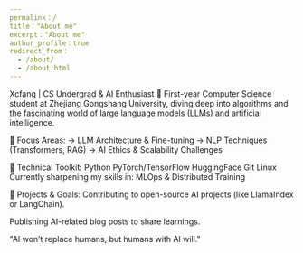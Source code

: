 ```yaml
---
permalink：/
title："About me"
excerpt："About me"
author_profile：true
redirect_from：
  - /about/
  - /about.html
---
```


Xcfang | CS Undergrad & AI Enthusiast 🚀
First-year Computer Science student at Zhejiang Gongshang University, diving deep into algorithms and the fascinating world of large language models (LLMs) and artificial intelligence.

🔹 Focus Areas:
→ LLM Architecture & Fine-tuning
→ NLP Techniques (Transformers, RAG)
→ AI Ethics & Scalability Challenges

🔹 Technical Toolkit:
Python PyTorch/TensorFlow HuggingFace Git Linux
Currently sharpening my skills in: MLOps & Distributed Training

🔹 Projects & Goals:
Contributing to open-source AI projects (like LlamaIndex or LangChain).  
  
Publishing AI-related blog posts to share learnings.

"AI won’t replace humans, but humans with AI will."

